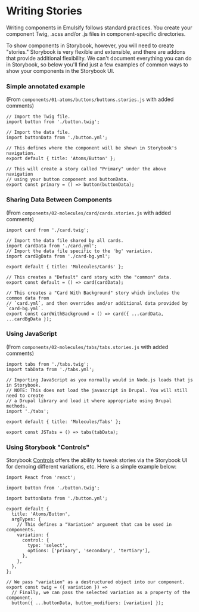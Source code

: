 # Writing Stories

Writing components in Emulsify follows standard practices. You create your component Twig, .scss and/or .js files in component-specific directories.

To show components in Storybook, however, you will need to create "stories." Storybook is very flexible and extensible, and there are addons that provide additional flexibility. We can't document everything you can do in Storybook, so below you'll find just a few examples of common ways to show your components in the Storybook UI.

### Simple annotated example

(From `components/01-atoms/buttons/buttons.stories.js` with added comments)

```
// Import the Twig file.
import button from './button.twig';

// Import the data file.
import buttonData from './button.yml';

// This defines where the component will be shown in Storybook's navigation.
export default { title: 'Atoms/Button' };

// This will create a story called "Primary" under the above navigation
// using your button component and buttonData.
export const primary = () => button(buttonData);

```

### Sharing Data Between Components

(From `components/02-molecules/card/cards.stories.js` with added comments)

```
import card from './card.twig';

// Import the data file shared by all cards.
import cardData from './card.yml';
// Import the data file specific to the 'bg' variation.
import cardBgData from './card-bg.yml';

export default { title: 'Molecules/Cards' };

// This creates a "Default" card story with the "common" data.
export const default = () => card(cardData);

// This creates a "Card With Background" story which includes the common data from
// `card.yml`, and then overrides and/or additional data provided by `card-bg.yml`.
export const cardWithBackground = () => card({ ...cardData, ...cardBgData });

```

### Using JavaScript

(From `components/02-molecules/tabs/tabs.stories.js` with added comments)

```
import tabs from './tabs.twig';
import tabData from './tabs.yml';

// Importing JavaScript as you normally would in Node.js loads that js in Storybook.
// NOTE: This does not load the javascript in Drupal. You will still need to create
// a Drupal library and load it where appropriate using Drupal methods.
import './tabs';

export default { title: 'Molecules/Tabs' };

export const JSTabs = () => tabs(tabData);

```

### Using Storybook "Controls"

Storybook [Controls](https://storybook.js.org/docs/react/essentials/controls) offers the ability to tweak stories via the Storybook UI for demoing different variations, etc. Here is a simple example below:

```
import React from 'react';

import button from './button.twig';

import buttonData from './button.yml';

export default {
  title: 'Atoms/Button',
  argTypes: {
    // This defines a "Variation" argument that can be used in components.
    variation: {
      control: {
        type: 'select',
        options: ['primary', 'secondary', 'tertiary'],
      },
    },
  },
};

// We pass "variation" as a destructured object into our component.
export const twig = ({ variation }) =>
  // Finally, we can pass the selected variation as a property of the component.
  button({ ...buttonData, button_modifiers: [variation] });

```
